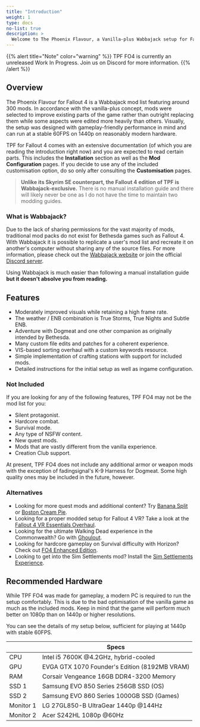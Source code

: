 ```yaml
---
title: "Introduction"
weight: 1
type: docs
no-list: true
description: >
  Welcome to The Phoenix Flavour, a Vanilla-plus Wabbajack setup for Fallout 4.
---
```



{{% alert title="Note" color="warning" %}}
TPF FO4 is currently an unreleased Work In Progress. Join us on Discord for more information.
{{% /alert %}}

## Overview

The Phoenix Flavour for Fallout 4 is a Wabbajack mod list featuring around 300 mods. In accordance with the vanilla-plus concept, mods were selected to improve existing parts of the game rather than outright replacing them while some aspects were edited more heavily than others. Visually, the setup was designed with gameplay-friendly performance in mind and can run at a stable 60FPS on 1440p on reasonably modern hardware.

TPF for Fallout 4 comes with an extensive documentation (of which you are reading the introduction right now) and you are expected to read certain parts. This includes the **Installation** section as well as the **Mod Configuration** pages. If you decide to use any of the included customisation option, do so only after consulting the **Customisation** pages.

> **Unlike its Skyrim SE counterpart, the Fallout 4 edition of TPF is Wabbajack-exclusive.** There is no manual installation guide and there will likely never be one as I do not have the time to maintain two modding guides.

### What is Wabbajack?

Due to the lack of sharing permissions for the vast majority of mods, traditional mod packs do not exist for Bethesda games such as Fallout 4. With Wabbajack it is possible to replicate a user's mod list and recreate it on another's computer without sharing any of the source files. For more information, please check out the [Wabbajack website](https://www.wabbajack.org/) or join the official [Discord server](https://discord.com/invite/wabbajack).

Using Wabbajack is much easier than following a manual installation guide **but it doesn't absolve you from reading.**

## Features

-  Moderately improved visuals while retaining a high frame rate.
-  The weather / ENB combination is True Storms, True Nights and Subtle ENB.
-  Adventure with Dogmeat and one other companion as originally intended by Bethesda.
-  Many custom file edits and patches for a coherent experience.
-  VIS-based sorting overhaul with a custom keywords resource.
-  Simple implementation of crafting stations with support for included mods.
-  Detailed instructions for the initial setup as well as ingame configuration.

### Not Included

If you are looking for any of the following features, TPF FO4 may not be the mod list for you:

- Silent protagonist.
- Hardcore combat.
- Survival mode.
- Any type of NSFW content.
- New quest mods.
- Mods that are vastly different from the vanilla experience.
- Creation Club support.

At present, TPF FO4 does not include any additional armor or weapon mods with the exception of fadingsignal's K-9 Harness for Dogmeat. Some high quality ones may be included in the future, however.

### Alternatives

- Looking for more quest mods and additional content? Try [Banana Split](https://www.wabbajack.org/modlists/gallery/banana_split) or [Boston Cream Pie](https://www.wabbajack.org/modlists/gallery/boston_cream_pie).
- Looking for a proper modded setup for Fallout 4 VR? Take a look at the [Fallout 4 VR Essentials Overhaul](https://www.wabbajack.org/#/modlists/info?machineURL=fo4vre).
- Looking for the ultimate Walking Dead experience in the Commonwealth? Go with [Ghoulout](https://www.wabbajack.org/#/modlists/info?machineURL=ghoulout).
- Looking for hardcore gameplay on Survival difficulty with Horizon? Check out [FO4 Enhanced Edition](https://www.wabbajack.org/modlists/gallery/fallout_4_enhanced_edition).
- Looking to get into the Sim Settlements mod? Install the [Sim Settlements Experience](https://www.wabbajack.org/modlists/gallery/ssem).

## Recommended Hardware

While TPF FO4 was made for gameplay, a modern PC is required to run the setup comfortably. This is due to the bad optimisation of the vanilla game as much as the included mods. Keep in mind that the game will perform much better on 1080p than on 1440p or higher resolutions.

You can see the details of my setup below, sufficient for playing at 1440p with stable 60FPS.

|           | Specs                                         |
| --------- | --------------------------------------------- |
| CPU       | Intel i5 7600K @4.2GHz, hybrid-cooled         |
| GPU       | EVGA GTX 1070 Founder's Edition (8192MB VRAM) |
| RAM       | Corsair Vengeance 16GB DDR4-3200 Memory       |
| SSD 1     | Samsung EVO 850 Series 256GB SSD (OS)         |
| SSD 2     | Samsung EVO 860 Series 1000GB SSD (Games)     |
| Monitor 1 | LG 27GL850-B UltraGear 1440p @144Hz           |
| Monitor 2 | Acer S242HL 1080p @60Hz                       |